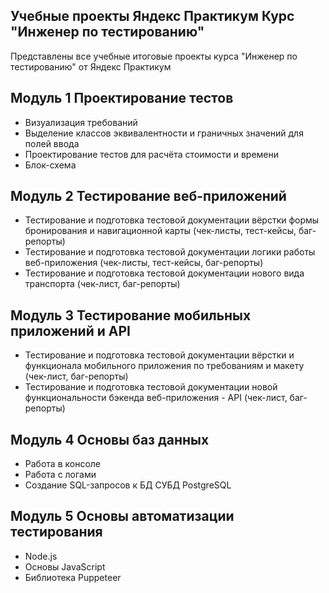 ## Учебные проекты Яндекс Практикум Курс "Инженер по тестированию"

Представлены все учебные итоговые проекты курса "Инженер по тестированию" от Яндекс Практикум


## Модуль 1 Проектирование тестов

- Визуализация требований
- Выделение классов эквивалентности и граничных значений для полей ввода
- Проектирование тестов для расчёта стоимости и времени
- Блок-схема

## Модуль 2 Тестирование веб-приложений

- Тестирование и подготовка тестовой документации вёрстки формы бронирования и навигационной карты (чек-листы, тест-кейсы, баг-репорты)
- Тестирование и подготовка тестовой документации логики работы веб-приложения (чек-листы, тест-кейсы, баг-репорты)
- Тестирование и подготовка тестовой документации нового вида транспорта (чек-лист, баг-репорты)

## Модуль 3 Тестирование мобильных приложений и API

- Тестирование и подготовка тестовой документации вёрстки и функционала мобильного приложения по требованиям и макету (чек-лист, баг-репорты) 
- Тестирование и подготовка тестовой документации новой функциональности бэкенда веб-приложения - API (чек-лист, баг-репорты)

## Модуль 4 Основы баз данных

- Работа в консоле
- Работа с логами
- Создание SQL-запросов к БД СУБД PostgreSQL

## Модуль 5 Основы автоматизации тестирования

- Node.js
- Основы JavaScript
- Библиотека Puppeteer
